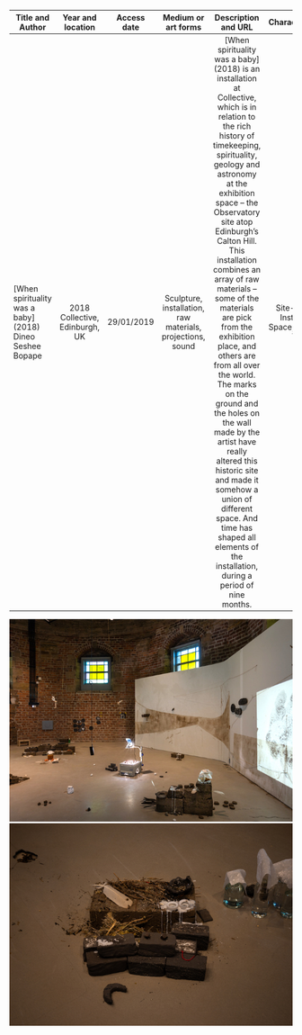  Title and Author      | Year and location    | Access date |  Medium or art forms | Description and URL | Characteristic(s)
 -------- | :-----------:  | :-----------: | :-----------: | :-----------: | :-----------:
 [When spirituality was a baby] (2018) Dineo Seshee Bopape | 2018 Collective, Edinburgh, UK   | 29/01/2019   |  Sculpture, installation, raw materials, projections, sound | [When spirituality was a baby] (2018) is an installation at Collective, which is in relation to the rich history of timekeeping, spirituality, geology and astronomy at the exhibition space – the Observatory site atop Edinburgh’s Calton Hill. This installation combines an array of raw materials – some of the materials are pick from the exhibition place, and others are from all over the world. The marks on the ground and the holes on the wall made by the artist have really altered this historic site and made it somehow a union of different space. And time has shaped all elements of the installation, during a period of nine months. | Site-specific, Installation, Space, Analogue, Time



![image](https://github.com/lyxleo/post-digital/blob/master/7-1.jpg)
![image](https://github.com/lyxleo/post-digital/blob/master/7-2.jpg)
